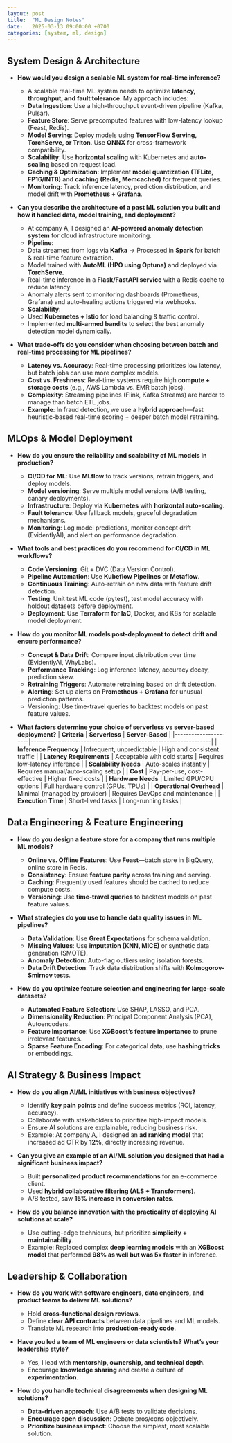 ```yaml
---
layout: post
title:  "ML Design Notes"
date:   2025-03-13 09:00:00 +0700
categories: [system, ml, design]
---
```


## System Design & Architecture
* **How would you design a scalable ML system for real-time inference?**
  * A scalable real-time ML system needs to optimize **latency, throughput, and fault tolerance**. My approach includes:
  * **Data Ingestion**: Use a high-throughput event-driven pipeline (Kafka, Pulsar).
  * **Feature Store**: Serve precomputed features with low-latency lookup (Feast, Redis).
  * **Model Serving**: Deploy models using **TensorFlow Serving, TorchServe, or Triton**. Use **ONNX** for cross-framework compatibility.
  * **Scalability**: Use **horizontal scaling** with Kubernetes and **auto-scaling** based on request load.
  * **Caching & Optimization**: Implement **model quantization (TFLite, FP16/INT8)** and **caching (Redis, Memcached)** for frequent queries.
  * **Monitoring**: Track inference latency, prediction distribution, and model drift with **Prometheus + Grafana**. 

* **Can you describe the architecture of a past ML solution you built and how it handled data, model training, and deployment?**
  * At company A,  I designed an **AI-powered anomaly detection system** for cloud infrastructure monitoring.
  * **Pipeline**:
   * Data streamed from logs via **Kafka** → Processed in **Spark** for batch & real-time feature extraction.
   * Model trained with **AutoML (HPO using Optuna)** and deployed via **TorchServe**.
   * Real-time inference in a **Flask/FastAPI service** with a Redis cache to reduce latency.
   * Anomaly alerts sent to monitoring dashboards (Prometheus, Grafana) and auto-healing actions triggered via webhooks.
  * **Scalability**:
   * Used **Kubernetes + Istio** for load balancing & traffic control.
   * Implemented **multi-armed bandits** to select the best anomaly detection model dynamically.

* **What trade-offs do you consider when choosing between batch and real-time processing for ML pipelines?**
  * **Latency vs. Accuracy**: Real-time processing prioritizes low latency, but batch jobs can use more complex models.
  * **Cost vs. Freshness**: Real-time systems require high **compute + storage costs** (e.g., AWS Lambda vs. EMR batch jobs).
  * **Complexity**: Streaming pipelines (Flink, Kafka Streams) are harder to manage than batch ETL jobs.
  * **Example**: In fraud detection, we use a **hybrid approach**—fast heuristic-based real-time scoring + deeper batch model retraining.

## MLOps & Model Deployment
* **How do you ensure the reliability and scalability of ML models in production?**
  * **CI/CD for ML**: Use **MLflow** to track versions, retrain triggers, and deploy models.
  * **Model versioning**: Serve multiple model versions (A/B testing, canary deployments).
  * **Infrastructure**: Deploy via **Kubernetes** with **horizontal auto-scaling**.
  * **Fault tolerance**: Use fallback models, graceful degradation mechanisms.
  * **Monitoring**: Log model predictions, monitor concept drift (EvidentlyAI), and alert on performance degradation.

* **What tools and best practices do you recommend for CI/CD in ML workflows?**
  * **Code Versioning**: Git + DVC (Data Version Control).
  * **Pipeline Automation**: Use **Kubeflow Pipelines** or **Metaflow**.
  * **Continuous Training**: Auto-retrain on new data with feature drift detection.
  * **Testing**: Unit test ML code (pytest), test model accuracy with holdout datasets before deployment.
  * **Deployment**: Use **Terraform for IaC**, Docker, and K8s for scalable model deployment.

* **How do you monitor ML models post-deployment to detect drift and ensure performance?**
  * **Concept & Data Drift**: Compare input distribution over time (EvidentlyAI, WhyLabs).
  * **Performance Tracking**: Log inference latency, accuracy decay, prediction skew.
  * **Retraining Triggers**: Automate retraining based on drift detection.
  * **Alerting**: Set up alerts on **Prometheus + Grafana** for unusual prediction patterns.
  * Versioning: Use time-travel queries to backtest models on past feature values.
 
* **What factors determine your choice of serverless vs server-based deployment?**
| **Criteria**           | **Serverless**                            | **Server-Based**                         |
|----------------------|--------------------------------|--------------------------------|
| **Inference Frequency** | Infrequent, unpredictable   | High and consistent traffic    |
| **Latency Requirements** | Acceptable with cold starts | Requires low-latency inference |
| **Scalability Needs** | Auto-scales instantly       | Requires manual/auto-scaling setup |
| **Cost**             | Pay-per-use, cost-effective | Higher fixed costs |
| **Hardware Needs**   | Limited GPU/CPU options     | Full hardware control (GPUs, TPUs) |
| **Operational Overhead** | Minimal (managed by provider) | Requires DevOps and maintenance |
| **Execution Time**   | Short-lived tasks           | Long-running tasks |


## Data Engineering & Feature Engineering
* **How do you design a feature store for a company that runs multiple ML models?**
  * **Online vs. Offline Features**: Use **Feast**—batch store in BigQuery, online store in Redis.
  * **Consistency**: Ensure **feature parity** across training and serving.
  * **Caching**: Frequently used features should be cached to reduce compute costs.
  * **Versioning**: Use **time-travel queries** to backtest models on past feature values.

* **What strategies do you use to handle data quality issues in ML pipelines?**
  * **Data Validation**: Use **Great Expectations** for schema validation.
  * **Missing Values**: Use **imputation (KNN, MICE)** or synthetic data generation (SMOTE).
  * **Anomaly Detection**: Auto-flag outliers using isolation forests.
  * **Data Drift Detection**: Track data distribution shifts with **Kolmogorov-Smirnov tests**.

* **How do you optimize feature selection and engineering for large-scale datasets?**
  * **Automated Feature Selection**: Use SHAP, LASSO, and PCA.
  * **Dimensionality Reduction**: Principal Component Analysis (PCA), Autoencoders.
  * **Feature Importance**: Use **XGBoost’s feature importance** to prune irrelevant features.
  * **Sparse Feature Encoding**: For categorical data, use **hashing tricks** or embeddings.

## AI Strategy & Business Impact
* **How do you align AI/ML initiatives with business objectives?**
  * Identify **key pain points** and define success metrics (ROI, latency, accuracy).
  * Collaborate with stakeholders to prioritize high-impact models.
  * Ensure AI solutions are explainable, reducing business risk.
  * Example: At company A, I designed an **ad ranking model** that increased ad CTR by **12%**, directly increasing revenue. 

* **Can you give an example of an AI/ML solution you designed that had a significant business impact?**
  * Built **personalized product recommendations** for an e-commerce client.
  * Used **hybrid collaborative filtering (ALS + Transformers)**.
  * A/B tested, saw **15% increase in conversion rates**. 

* **How do you balance innovation with the practicality of deploying AI solutions at scale?**
  * Use cutting-edge techniques, but prioritize **simplicity + maintainability**.
  * Example: Replaced complex **deep learning models** with an **XGBoost model** that performed **98% as well but was 5x faster** in inference. 

## Leadership & Collaboration
* **How do you work with software engineers, data engineers, and product teams to deliver ML solutions?**
  * Hold **cross-functional design reviews**.
  * Define **clear API contracts** between data pipelines and ML models.
  * Translate ML research into **production-ready code**.

* **Have you led a team of ML engineers or data scientists? What’s your leadership style?**
  * Yes, I lead with **mentorship, ownership, and technical depth**.
  * Encourage **knowledge sharing** and create a culture of **experimentation**.

* **How do you handle technical disagreements when designing ML solutions?**
  * **Data-driven approach**: Use A/B tests to validate decisions.
  * **Encourage open discussion**: Debate pros/cons objectively.
  * **Prioritize business impact**: Choose the simplest, most scalable solution.

